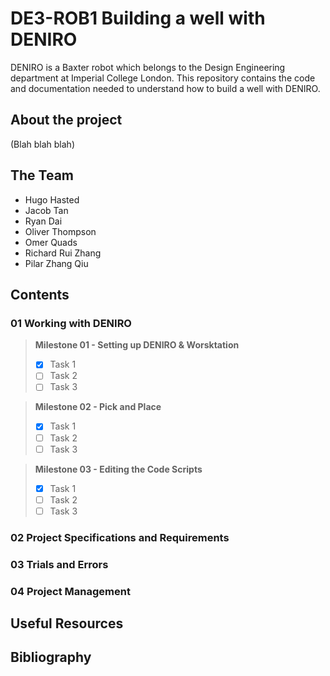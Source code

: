 # DE3-ROB1 Building a well with DENIRO
DENIRO is a Baxter robot which belongs to the Design Engineering department at Imperial College London. This repository contains the code and documentation needed to understand how to build a well with DENIRO.

## About the project
(Blah blah blah)

## The Team
- Hugo Hasted
- Jacob Tan
- Ryan Dai
- Oliver Thompson
- Omer Quads
- Richard Rui Zhang
- Pilar Zhang Qiu

## Contents
### 01 Working with DENIRO

> **Milestone 01 - Setting up DENIRO & Worsktation**
> - [x] Task 1
> - [ ] Task 2
> - [ ] Task 3

> **Milestone 02 - Pick and Place**
> - [x] Task 1
> - [ ] Task 2
> - [ ] Task 3

> **Milestone 03 - Editing the Code Scripts**
> - [x] Task 1
> - [ ] Task 2
> - [ ] Task 3


### 02 Project Specifications and Requirements

### 03 Trials and Errors
### 04 Project Management

## Useful Resources

## Bibliography
